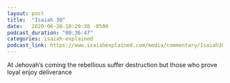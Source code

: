 ```yaml
---
layout: post
title:  "Isaiah 30"
date:   2020-06-28-10:20:30 -0500
podcast_duration: "00:36:47"
categories: isaiah-explained
podcast_link: https://www.isaiahexplained.com/media/commentary/Isaiah30.mp3
---
```

At Jehovah’s coming the rebellious suffer destruction but those who prove loyal enjoy deliverance
